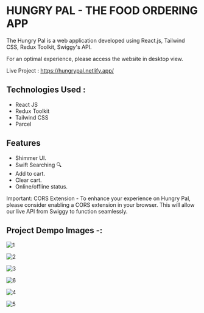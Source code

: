 
# HUNGRY PAL - THE FOOD ORDERING APP

The Hungry Pal is a web application developed using React.js, Tailwind CSS, Redux Toolkit, Swiggy's API.

For an optimal experience, please access the website in desktop view.

Live Project : https://hungrypal.netlify.app/


## Technologies Used :

- React JS
- Redux Toolkit
- Tailwind CSS
- Parcel


## Features

- Shimmer UI.
- Swift Searching 🔍
- Add to cart.
- Clear cart.
- Online/offline status.

 Important: CORS Extension  - To enhance your experience on Hungry Pal, please consider enabling a CORS extension in your browser. This will allow our live API from Swiggy to function seamlessly. 


 ## Project Dempo Images -:
 
![1](https://github.com/Anki908/Hungry_Pal/assets/89961867/76c0bd99-b448-465a-856c-b2e600f84205)

![2](https://github.com/Anki908/Hungry_Pal/assets/89961867/3aa74e47-6e1a-4ceb-9194-b7a74309728e)

![3](https://github.com/Anki908/Hungry_Pal/assets/89961867/d38a63c3-be87-4fe3-9b6c-8ed374a5aa51)

![6](https://github.com/Anki908/Hungry_Pal/assets/89961867/5aa39e3d-121f-4df1-a94f-1372c5d8f2e4)

![4](https://github.com/Anki908/Hungry_Pal/assets/89961867/fb07c6cf-a24c-4736-9381-37ea396de9d0)

![5](https://github.com/Anki908/Hungry_Pal/assets/89961867/bb126129-073c-46b2-ac1f-233f2c1b8351)
